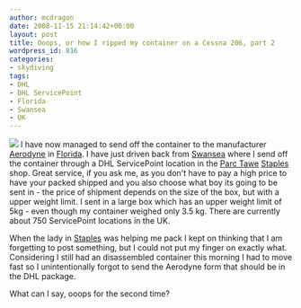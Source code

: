```yaml
---
author: mcdragon
date: 2008-11-15 21:14:42+00:00
layout: post
title: Ooops, or how I ripped my container on a Cessna 206, part 2
wordpress_id: 816
categories:
- skydiving
tags:
- DHL
- DHL ServicePoint
- Florida
- Swansea
- UK
---
```


![](https://img.mcdowell.si/2008/08/Aerodyne_Icon_Martin_01-1.jpg)
I have now managed to send off the container to the manufacturer [Aerodyne](https://www.flyaerodyne.com/) in [Florida](https://en.wikipedia.org/wiki/Florida). I have just driven back from [Swansea](https://en.wikipedia.org/wiki/Swansea) where I send off the container through a DHL ServicePoint location in the [Parc Tawe](https://en.wikipedia.org/wiki/Parc_Tawe) [Staples](https://www.staples.co.uk/) shop. Great service, if you ask me, as you don't have to pay a high price to have your packed shipped and you also choose what boy its going to be sent in - the price of shipment depends on the size of the box, but with a upper weight limit. I sent in a large box which has an upper weight limit of 5kg - even though my container weighed only 3.5 kg. There are currently about 750 ServicePoint locations in the UK.

When the lady in [Staples](https://en.wikipedia.org/wiki/Staples_Inc.) was helping me pack I kept on thinking that I am forgetting to post something, but I could not put my finger on exactly what. Considering I still had an disassembled container this morning I had to move fast so I unintentionally forgot to send the Aerodyne form that should be in the DHL package.

What can I say, ooops for the second time?
